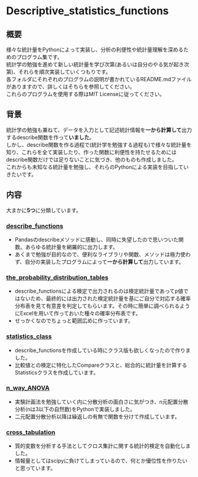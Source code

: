 # Descriptive_statistics_functions
## 概要
様々な統計量をPythonによって実装し、分析の利便性や統計量理解を深めるためのプログラム集です。  
統計学の勉強を進めて新しい統計量を学び次第(あるいは自分のやる気が起き次第)、それらを順次実装していくつもりです。  
各フォルダにそれぞれのプログラムの説明が書かれているREADME.mdファイルがありますので、詳しくはそちらを参照してください。  
これらのプログラムを使用する際はMIT Licenseに従ってください。


## 背景
統計学の勉強も兼ねて、データを入力として記述統計情報を**一から計算して**出力するdescribe関数を作って**いました**。  
しかし、describe関数を作る過程で(統計学を勉強する過程も)で様々な統計量を知り、これらを全て実装したり、作った関数に利便性を持たせるためにはdescribe関数だけでは足りないことに気づき、他のものも作成しました。  
これからも未知なる統計量を勉強し、それらのPythonによる実装を目指していきたいです。


## 内容
大まかに**5つ**に分類しています。

### [describe_functions](https://github.com/ARAN1218/Descriptive_statistics_functions/tree/main/describe_functions)
- Pandasのdescribeメソッドに感動し、同時に失望したので思いついた関数。あらゆる統計量を網羅的に出力します。
- あくまで勉強が目的なので、便利なライブラリや関数、メソッドは極力使わず、自分の実装したプログラムによって**一から計算して**出力しています。

### [the_probability_distribution_tables](https://github.com/ARAN1218/Descriptive_statistics_functions/tree/main/the_probability_distribution_tables)
- describe_functionsによる検定で出力されるのは検定統計量であってp値ではないため、最終的には出力された検定統計量を基にご自分で対応する確率分布表を見て有意差を判定してもらいます。その時に簡単に調べられるようにExcelを用いて作っておいた種々の確率分布表です。
- せっかくなのでちょっと範囲広めに作っています。

### [statistics_class](https://github.com/ARAN1218/Descriptive_statistics_functions/tree/main/statistics_class)
- describe_functionsを作成している時にクラス版も欲しくなったので作りました。
- 比較値との検定に特化したCompareクラスと、総合的に統計量を計算するStatisticsクラスを作成しています。

### [n_way_ANOVA](https://github.com/ARAN1218/Descriptive_statistics_functions/tree/main/n_way_ANOVA)
- 実験計画法を勉強していく内に分散分析の面白さに気がつき、n元配置分散分析(nは3以下の自然数)をPythonで実装しました。
- 二元配置分散分析以降は繰返しの有無で関数を分けて作成しています。

### [cross_tabulation](https://github.com/ARAN1218/Descriptive_statistics_functions/tree/main/cross_tabulation)
- 質的変数を分析する手法としてクロス集計に関する統計的検定を自動化しました。
- 情報量としてはscipyに負けてしまっているので、何とか優位性を作りたいと思っています。
